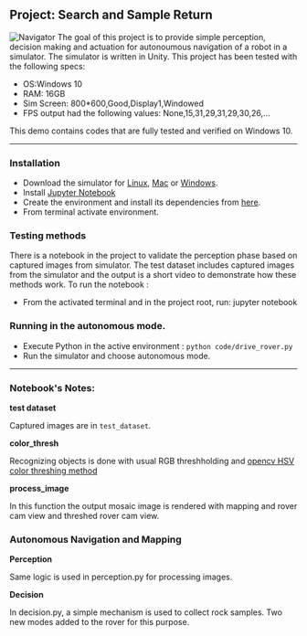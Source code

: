 ## Project: Search and Sample Return
[//]: # (Image References)

[image1]: ./misc/rover_image.jpg
[image2]: ./calibration_images/example_grid1.jpg
[image3]: ./calibration_images/example_rock1.jpg 

![Navigator][image1]
The goal of this project is to provide simple perception, decision making and actuation for autonoumous navigation of a robot in a simulator. The simulator is written in Unity.
This project has been tested with the following specs:


* OS:Windows 10
* RAM: 16GB
* Sim Screen: 800*600,Good,Display1,Windowed
* FPS output had the following values: None,15,31,29,31,29,30,26,...  

This demo contains codes that are fully tested and verified on Windows 10.

---

### Installation

* Download the simulator for [Linux](https://s3-us-west-1.amazonaws.com/udacity-robotics/Rover+Unity+Sims/Linux_Roversim.zip), [Mac](https://s3-us-west-1.amazonaws.com/udacity-robotics/Rover+Unity+Sims/Mac_Roversim.zip) or [Windows](https://s3-us-west-1.amazonaws.com/udacity-robotics/Rover+Unity+Sims/Windows_Roversim.zip). 
* Install [Jupyter Notebook](http://jupyter.org/)
* Create the environment and install its dependencies from [here](https://github.com/ryan-keenan/RoboND-Python-Starterkit/blob/master/doc/configure_via_anaconda.md).
* From terminal activate environment.


### Testing methods
There is a notebook in the project to validate the perception phase based on captured images from simulator. The test dataset includes captured images from the simulator and the output is a short video to demonstrate how these methods work.
To run the notebook :
* From the activated terminal and in the project root, run: jupyter notebook
### Running in the autonomous mode.
* Execute Python in the active environment : `python code/drive_rover.py`
* Run the simulator and choose autonomous mode.

---

### Notebook's Notes:
**test dataset**

Captured images are in `test_dataset`.

**color_thresh**

Recognizing objects  is done with usual RGB threshholding and [opencv HSV color threshing method](http://opencv-python-tutroals.readthedocs.io/en/latest/py_tutorials/py_imgproc/py_colorspaces/py_colorspaces.html)

**process_image**

In this function the output mosaic image is rendered with mapping and rover cam view and threshed rover cam view.

### Autonomous Navigation and Mapping 

**Perception**

Same logic is used in perception.py for processing images.

**Decision**

In decision.py, a simple mechanism is used to collect rock samples. Two new modes added to the rover for this purpose.
